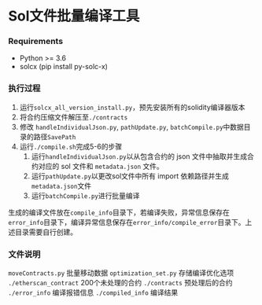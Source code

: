 # Sol文件批量编译工具
### Requirements
* Python >= 3.6
* solcx (pip install py-solc-x)
### 执行过程
1. 运行`solcx_all_version_install.py`，预先安装所有的solidity编译器版本
2. 将合约压缩文件解压至`./contracts`
3. 修改 `handleIndividualJson.py`, `pathUpdate.py`, `batchCompile.py`中数据目录的路径`SavePath`
4. 运行`./compile.sh`完成5-6的步骤
   1. 运行`handleIndividualJson.py`以从包含合约的 json 文件中抽取并生成合约对应的 sol 文件和 `metadata.json` 文件。
   2. 运行`pathUpdate.py`以更改sol文件中所有 import 依赖路径并生成`metadata.json`文件
   3. 运行`batchCompile.py`进行批量编译


生成的编译文件放在`compile_info`目录下，若编译失败，异常信息保存在`error_info`目录下，编译异常信息保存在`error_info/compile_error`目录下。上述目录需要自行创建。

### 文件说明
`moveContracts.py` 批量移动数据
`optimization_set.py` 存储编译优化选项
`./etherscan_contract` 200个未处理的合约
`./contracts` 预处理后的合约
`./error_info` 编译报错信息
`./compiled_info` 编译结果

